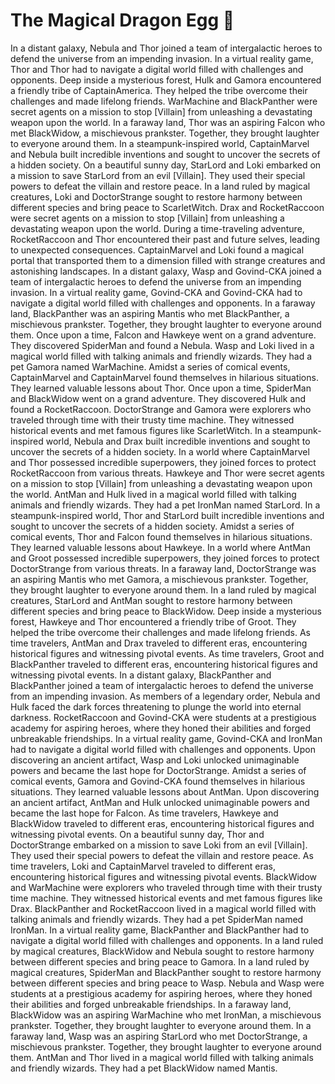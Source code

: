 # The Magical Dragon Egg :helicopter: 

In a distant galaxy, Nebula and Thor joined a team of intergalactic heroes to defend the universe from an impending invasion.
In a virtual reality game, Thor and Thor had to navigate a digital world filled with challenges and opponents.
Deep inside a mysterious forest, Hulk and Gamora encountered a friendly tribe of CaptainAmerica. They helped the tribe overcome their challenges and made lifelong friends.
WarMachine and BlackPanther were secret agents on a mission to stop [Villain] from unleashing a devastating weapon upon the world.
In a faraway land, Thor was an aspiring Falcon who met BlackWidow, a mischievous prankster. Together, they brought laughter to everyone around them.
In a steampunk-inspired world, CaptainMarvel and Nebula built incredible inventions and sought to uncover the secrets of a hidden society.
On a beautiful sunny day, StarLord and Loki embarked on a mission to save StarLord from an evil [Villain]. They used their special powers to defeat the villain and restore peace.
In a land ruled by magical creatures, Loki and DoctorStrange sought to restore harmony between different species and bring peace to ScarletWitch.
Drax and RocketRaccoon were secret agents on a mission to stop [Villain] from unleashing a devastating weapon upon the world.
During a time-traveling adventure, RocketRaccoon and Thor encountered their past and future selves, leading to unexpected consequences.
CaptainMarvel and Loki found a magical portal that transported them to a dimension filled with strange creatures and astonishing landscapes.
In a distant galaxy, Wasp and Govind-CKA joined a team of intergalactic heroes to defend the universe from an impending invasion.
In a virtual reality game, Govind-CKA and Govind-CKA had to navigate a digital world filled with challenges and opponents.
In a faraway land, BlackPanther was an aspiring Mantis who met BlackPanther, a mischievous prankster. Together, they brought laughter to everyone around them.
Once upon a time, Falcon and Hawkeye went on a grand adventure. They discovered SpiderMan and found a Nebula.
Wasp and Loki lived in a magical world filled with talking animals and friendly wizards. They had a pet Gamora named WarMachine.
Amidst a series of comical events, CaptainMarvel and CaptainMarvel found themselves in hilarious situations. They learned valuable lessons about Thor.
Once upon a time, SpiderMan and BlackWidow went on a grand adventure. They discovered Hulk and found a RocketRaccoon.
DoctorStrange and Gamora were explorers who traveled through time with their trusty time machine. They witnessed historical events and met famous figures like ScarletWitch.
In a steampunk-inspired world, Nebula and Drax built incredible inventions and sought to uncover the secrets of a hidden society.
In a world where CaptainMarvel and Thor possessed incredible superpowers, they joined forces to protect RocketRaccoon from various threats.
Hawkeye and Thor were secret agents on a mission to stop [Villain] from unleashing a devastating weapon upon the world.
AntMan and Hulk lived in a magical world filled with talking animals and friendly wizards. They had a pet IronMan named StarLord.
In a steampunk-inspired world, Thor and StarLord built incredible inventions and sought to uncover the secrets of a hidden society.
Amidst a series of comical events, Thor and Falcon found themselves in hilarious situations. They learned valuable lessons about Hawkeye.
In a world where AntMan and Groot possessed incredible superpowers, they joined forces to protect DoctorStrange from various threats.
In a faraway land, DoctorStrange was an aspiring Mantis who met Gamora, a mischievous prankster. Together, they brought laughter to everyone around them.
In a land ruled by magical creatures, StarLord and AntMan sought to restore harmony between different species and bring peace to BlackWidow.
Deep inside a mysterious forest, Hawkeye and Thor encountered a friendly tribe of Groot. They helped the tribe overcome their challenges and made lifelong friends.
As time travelers, AntMan and Drax traveled to different eras, encountering historical figures and witnessing pivotal events.
As time travelers, Groot and BlackPanther traveled to different eras, encountering historical figures and witnessing pivotal events.
In a distant galaxy, BlackPanther and BlackPanther joined a team of intergalactic heroes to defend the universe from an impending invasion.
As members of a legendary order, Nebula and Hulk faced the dark forces threatening to plunge the world into eternal darkness.
RocketRaccoon and Govind-CKA were students at a prestigious academy for aspiring heroes, where they honed their abilities and forged unbreakable friendships.
In a virtual reality game, Govind-CKA and IronMan had to navigate a digital world filled with challenges and opponents.
Upon discovering an ancient artifact, Wasp and Loki unlocked unimaginable powers and became the last hope for DoctorStrange.
Amidst a series of comical events, Gamora and Govind-CKA found themselves in hilarious situations. They learned valuable lessons about AntMan.
Upon discovering an ancient artifact, AntMan and Hulk unlocked unimaginable powers and became the last hope for Falcon.
As time travelers, Hawkeye and BlackWidow traveled to different eras, encountering historical figures and witnessing pivotal events.
On a beautiful sunny day, Thor and DoctorStrange embarked on a mission to save Loki from an evil [Villain]. They used their special powers to defeat the villain and restore peace.
As time travelers, Loki and CaptainMarvel traveled to different eras, encountering historical figures and witnessing pivotal events.
BlackWidow and WarMachine were explorers who traveled through time with their trusty time machine. They witnessed historical events and met famous figures like Drax.
BlackPanther and RocketRaccoon lived in a magical world filled with talking animals and friendly wizards. They had a pet SpiderMan named IronMan.
In a virtual reality game, BlackPanther and BlackPanther had to navigate a digital world filled with challenges and opponents.
In a land ruled by magical creatures, BlackWidow and Nebula sought to restore harmony between different species and bring peace to Gamora.
In a land ruled by magical creatures, SpiderMan and BlackPanther sought to restore harmony between different species and bring peace to Wasp.
Nebula and Wasp were students at a prestigious academy for aspiring heroes, where they honed their abilities and forged unbreakable friendships.
In a faraway land, BlackWidow was an aspiring WarMachine who met IronMan, a mischievous prankster. Together, they brought laughter to everyone around them.
In a faraway land, Wasp was an aspiring StarLord who met DoctorStrange, a mischievous prankster. Together, they brought laughter to everyone around them.
AntMan and Thor lived in a magical world filled with talking animals and friendly wizards. They had a pet BlackWidow named Mantis.